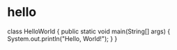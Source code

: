 # hello
class HelloWorld {
    public static void main(String[] args) {
        System.out.println("Hello, World!"); 
    }
}
